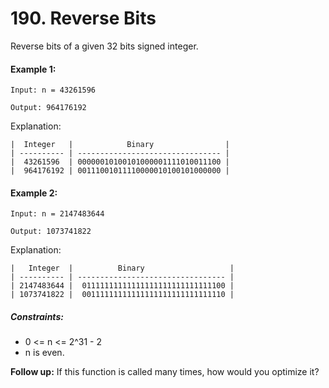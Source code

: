 # 190. Reverse Bits

Reverse bits of a given 32 bits signed integer.

 

#### Example 1:

	Input: n = 43261596

	Output: 964176192

Explanation:


	|  Integer   |	          Binary                |
	| ---------- | -------------------------------- |
	|  43261596  | 00000010100101000001111010011100 |
	|  964176192 | 00111001011110000010100101000000 |



#### Example 2:

	Input: n = 2147483644

	Output: 1073741822

Explanation:


	|   Integer  |	        Binary                   |
	| ---------- | --------------------------------- |
	| 2147483644 | 	01111111111111111111111111111100 |
	| 1073741822 |	00111111111111111111111111111110 |

 

##### Constraints:

- 0 <= n <= 2^31 - 2
- n is even.
 

**Follow up:** If this function is called many times, how would you optimize it?